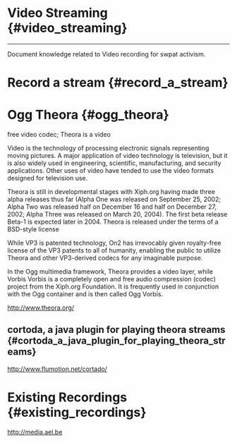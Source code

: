 # Video Streaming {#video_streaming}

------------------------------------------------------------------------

Document knowledge related to Video recording for swpat activism.

# Record a stream {#record_a_stream}

# Ogg Theora {#ogg_theora}

free video codec; Theora is a video

Video is the technology of processing electronic signals representing
moving pictures. A major application of video technology is television,
but it is also widely used in engineering, scientific, manufacturing,
and security applications. Other uses of video have tended to use the
video formats designed for television use.

Theora is still in developmental stages with Xiph.org having made three
alpha releases thus far (Alpha One was released on September 25, 2002;
Alpha Two was released half on December 16 and half on December 27,
2002; Alpha Three was released on March 20, 2004). The first beta
release Beta-1 is expected later in 2004. Theora is released under the
terms of a BSD-style license

While VP3 is patented technology, On2 has irrevocably given royalty-free
license of the VP3 patents to all of humanity, enabling the public to
utilize Theora and other VP3-derived codecs for any imaginable purpose.

In the Ogg multimedia framework, Theora provides a video layer, while
Vorbis Vorbis is a completely open and free audio compression (codec)
project from the Xiph.org Foundation. It is frequently used in
conjunction with the Ogg container and is then called Ogg Vorbis.

<http://www.theora.org/>

## cortoda, a java plugin for playing theora streams {#cortoda_a_java_plugin_for_playing_theora_streams}

<http://www.flumotion.net/cortado/>

# Existing Recordings {#existing_recordings}

<http://media.ael.be>
